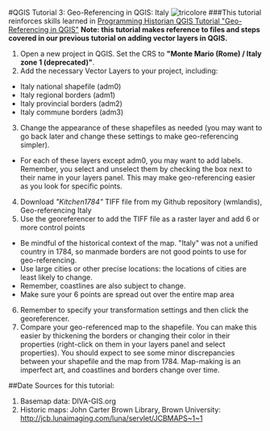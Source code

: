 #QGIS Tutorial 3: Geo-Referencing in QGIS: Italy
![tricolore](https://upload.wikimedia.org/wikipedia/commons/e/ee/Flag_of_the_Repubblica_Cispadana.svg)
###This tutorial reinforces skills learned in [Programming Historian QGIS Tutorial "Geo-Referencing in QGIS"](http://programminghistorian.org/lessons/georeferencing-qgis)
**Note: this tutorial makes reference to files and steps covered in our previous tutorial on adding vector layers in QGIS.**

1. Open a new project in QGIS. Set the CRS to **"Monte Mario (Rome) / Italy zone 1 (deprecated)"**.
2. Add the necessary Vector Layers to your project, including:
  * Italy national shapefile (adm0)
  * Italy regional borders (adm1)
  * Italy provincial borders (adm2)
  * Italy commune borders (adm3)
3. Change the appearance of these shapefiles as needed (you may want to go back later and change these settings to make geo-referencing simpler).
  * For each of these layers except adm0, you may want to add labels. Remember, you select and unselect them by checking the box next to their name in your layers panel. This may make geo-referencing easier as you look for specific points.
4. Download *"Kitchen1784"* TIFF file from my Github repository (wmlandis), Geo-referencing Italy
5. Use the georeferencer to add the TIFF file as a raster layer and add 6 or more control points
  * Be mindful of the historical context of the map. "Italy" was not a unified country in 1784, so manmade borders are not good points to use for geo-referencing.
  * Use large cities or other precise locations: the locations of cities are least likely to change.
  * Remember, coastlines are also subject to change.
  * Make sure your 6 points are spread out over the entire map area
6. Remember to specify your transformation settings and then click the georeferencer.
7. Compare your geo-referenced map to the shapefile. You can make this easier by thickening the borders or changing their color in their properties (right-click on them in your layers panel and select properties). You should expect to see some minor discrepancies between your shapefile and the map from 1784. Map-making is an imperfect art, and coastlines and borders change over time.

##Date Sources for this tutorial:
1. Basemap data: DIVA-GIS.org
2. Historic maps: John Carter Brown Library, Brown University: http://jcb.lunaimaging.com/luna/servlet/JCBMAPS~1~1
